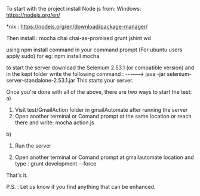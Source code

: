 To start with the project install Node js from:
Windows: https://nodejs.org/en/

*nix : https://nodejs.org/en/download/package-manager/

Then install :
mocha
chai
chai-as-promised
grunt
jshint
wd

using npm install command in your command prompt (For ubuntu users apply sudo)
 for eg:
 npm install mocha
 
 to start the server download the Selenium 2.53.1 (or compatible version) and in the kept folder write the following command :
 ----->     java -jar selenium-server-standalone-2.53.1.jar
 This starts your server.
 
 Once you're done with all of the above, there are two ways to start the test:
 a)
 1. Visit test/GmailAction folder in gmailAutomate after running the server
 2. Open another terminal or Comand prompt at the same location or reach there and write: mocha action.js
 
b)
1. Run the server



2. Open another terminal or Comand prompt at gmailautomate location and type : grunt development --force


That's it.

P.S. : Let us know if you find anything that can be enhanced.
